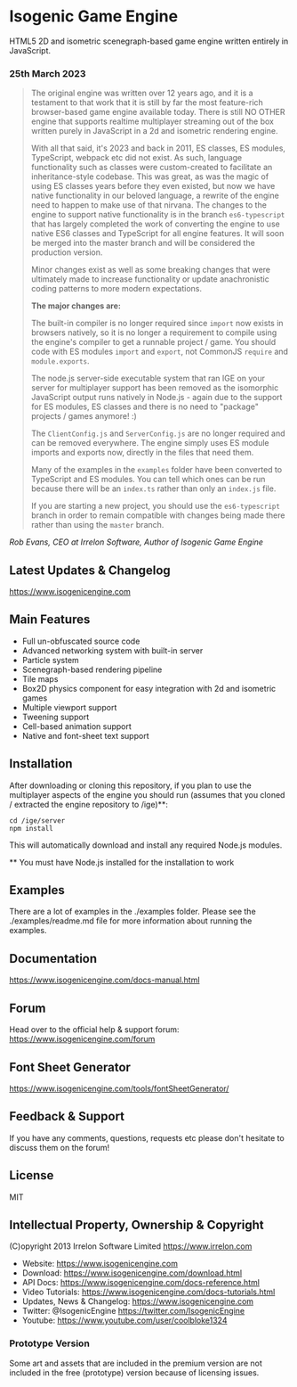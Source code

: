 # Isogenic Game Engine
HTML5 2D and isometric scenegraph-based game engine written entirely in JavaScript.

### 25th March 2023
> The original engine was written over 12 years ago, and it is a testament to that work
> that it is still by far the most feature-rich browser-based game engine available today.
> There is still NO OTHER engine that supports realtime multiplayer streaming out of the
> box written purely in JavaScript in a 2d and isometric rendering engine.
>
> With all that said, it's 2023 and back in 2011, ES classes, ES modules, TypeScript, webpack
> etc did not exist. As such, language functionality such as classes were custom-created to
> facilitate an inheritance-style codebase. This was great, as was the magic of using ES
> classes years before they even existed, but now we have native functionality in our
> beloved language, a rewrite of the engine need to happen to make use of that nirvana.
> The changes to the engine to support native functionality is in the branch `es6-typescript`
> that has largely completed the work of converting the engine to use native ES6 classes and
> TypeScript for all engine features. It will soon be merged into the master branch and
> will be considered the production version.
>
> Minor changes exist as well as some breaking changes that were ultimately made to
> increase functionality or update anachronistic coding patterns to more modern expectations.
>
> **The major changes are:**
>
> The built-in compiler is no longer required since `import` now exists in browsers natively,
> so it is no longer a requirement to compile using the engine's compiler to get a runnable
> project / game. You should code with ES modules `import` and `export`, not CommonJS `require`
> and `module.exports`.
>
> The node.js server-side executable system that ran IGE on your server for multiplayer support
> has been removed as the isomorphic JavaScript output runs natively in Node.js - again due to
> the support for ES modules, ES classes and there is no need to "package" projects / games
> anymore! :)
>
> The `ClientConfig.js` and `ServerConfig.js` are no longer required and can be removed everywhere.
> The engine simply uses ES module imports and exports now, directly in the files that need them.
>
> Many of the examples in the `examples` folder have been converted to TypeScript and ES modules.
> You can tell which ones can be run because there will be an `index.ts` rather than only an
> `index.js` file.
>
> If you are starting a new project, you should use the `es6-typescript` branch in order
> to remain compatible with changes being made there rather than using the `master` branch.

*Rob Evans, CEO at Irrelon Software, Author of Isogenic Game Engine*

## Latest Updates & Changelog
https://www.isogenicengine.com

## Main Features
* Full un-obfuscated source code
* Advanced networking system with built-in server
* Particle system
* Scenegraph-based rendering pipeline
* Tile maps
* Box2D physics component for easy integration with 2d and isometric games
* Multiple viewport support
* Tweening support
* Cell-based animation support
* Native and font-sheet text support

## Installation
After downloading or cloning this repository, if you plan to use the multiplayer aspects of the engine you should run
(assumes that you cloned / extracted the engine repository to /ige)**:

    cd /ige/server
    npm install

This will automatically download and install any required Node.js modules.

** You must have Node.js installed for the installation to work

## Examples
There are a lot of examples in the ./examples folder. Please see the ./examples/readme.md file for more information
about running the examples.

## Documentation
https://www.isogenicengine.com/docs-manual.html

## Forum
Head over to the official help & support forum: https://www.isogenicengine.com/forum

## Font Sheet Generator
https://www.isogenicengine.com/tools/fontSheetGenerator/

## Feedback & Support
If you have any comments, questions, requests etc please don't hesitate to discuss them on the forum!

## License
MIT

## Intellectual Property, Ownership & Copyright
(C)opyright 2013 Irrelon Software Limited
https://www.irrelon.com

* Website: https://www.isogenicengine.com
* Download: https://www.isogenicengine.com/download.html
* API Docs: https://www.isogenicengine.com/docs-reference.html
* Video Tutorials: https://www.isogenicengine.com/docs-tutorials.html
* Updates, News & Changelog: https://www.isogenicengine.com
* Twitter: @IsogenicEngine https://twitter.com/IsogenicEngine
* Youtube: https://www.youtube.com/user/coolbloke1324

### Prototype Version
Some art and assets that are included in the premium version are not included in the free (prototype) version because
of licensing issues.
